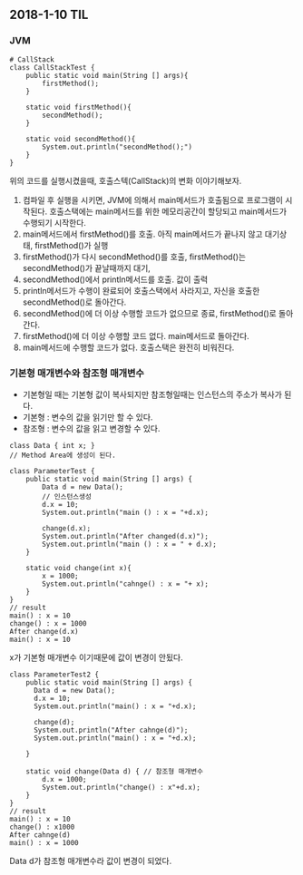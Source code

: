## 2018-1-10 TIL 

### JVM 

```
# CallStack
class CallStackTest {
	public static void main(String [] args){
    	firstMethod();
    }
    
    static void firstMethod(){
		secondMethod();    
    }
    
    static void secondMethod(){
    	System.out.println("secondMethod();")
    }
}
```
위의 코드를 실행시켰을때, 호출스텍(CallStack)의 변화 이야기해보자.

1. 컴파일 후 실행을 시키면, JVM에 의해서 main메서드가 호출됨으로 프로그램이 시작된다. 호출스택에는 main메서드를 위한 메모리공간이 할당되고 main메서드가 수행되기 시작한다.
2. main메서드에서 firstMethod()를 호출. 아직 main메서드가 끝나지 않고 대기상태, firstMethod()가 실행
3. firstMethod()가 다시 secondMethod()를 호출, firstMethod()는 secondMethod()가 끝날때까지 대기,
4. secondMethod()에서 println메서드를 호출. 값이 출력
5. println메서드가 수행이 완료되어 호출스택에서 사라지고, 자신을 호출한 secondMethod()로 돌아간다.
6. secondMethod()에 더 이상 수행할 코드가 없으므로 종료, firstMethod()로 돌아간다.
7. firstMethod()에 더 이상 수행할 코드 없다. main메서드로 돌아간다.
8. main메서드에 수행할 코드가 없다. 호출스택은 완전히 비워진다.

### 기본형 매개변수와 참조형 매개변수

- 기본형일 때는 기본형 값이 복사되지만 참조형일때는 인스턴스의 주소가 복사가 된다.
- 기본형 : 변수의 값을 읽기만 할 수 있다.
- 참조형 : 변수의 값을 읽고 변경할 수 있다.

```
class Data { int x; }
// Method Area에 생성이 된다.

class ParameterTest {
    public static void main(String [] args) {
        Data d = new Data();
        // 인스턴스생성
        d.x = 10;
        System.out.println("main () : x = "+d.x);

        change(d.x);
        System.out.println("After changed(d.x)");
        System.out.println("main () : x = " + d.x);
    }

    static void change(int x){
        x = 1000;
        System.out.println("cahnge() : x = "+ x);
    }
}
// result
main() : x = 10
change() : x = 1000
After change(d.x)
main() : x = 10

```
x가 기본형 매개변수 이기때문에 값이 변경이 안됬다.

```
class ParameterTest2 {
    public static void main(String [] args) {
      Data d = new Data();
      d.x = 10;
      System.out.println("main() : x = "+d.x);

      change(d);
      System.out.println("After cahnge(d)");
      System.out.println("main() : x = "+d.x);

    }

    static void change(Data d) { // 참조형 매개변수
        d.x = 1000;
        System.out.println("change() : x"+d.x);
    }
}
// result
main() : x = 10
change() : x1000
After cahnge(d)
main() : x = 1000

```
Data d가 참조형 매개변수라 값이 변경이 되었다.

